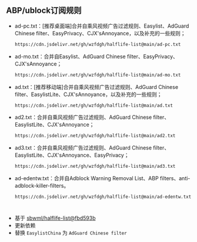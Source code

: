 ## ABP/ublock订阅规则
- ad-pc.txt：[推荐桌面端]合并自乘风视频广告过滤规则、Easylist、AdGuard Chinese filter、EasyPrivacy、CJX'sAnnoyance，以及补充的一些规则；
  ```html
  https://cdn.jsdelivr.net/gh/wzfdgh/halflife-list@main/ad-pc.txt
  ```
- ad-mo.txt：合并自Easylist、AdGuard Chinese filter、EasyPrivacy、CJX'sAnnoyance；
  ```html
  https://cdn.jsdelivr.net/gh/wzfdgh/halflife-list@main/ad-mo.txt
  ```
- ad.txt：[推荐移动端]合并自乘风视频广告过滤规则、AdGuard Chinese filter、EasylistLite、CJX'sAnnoyance，以及补充的一些规则；
  ```html
  https://cdn.jsdelivr.net/gh/wzfdgh/halflife-list@main/ad.txt
  ```
- ad2.txt：合并自乘风视频广告过滤规则、AdGuard Chinese filter、EasylistLite、CJX'sAnnoyance；
  ```html
  https://cdn.jsdelivr.net/gh/wzfdgh/halflife-list@main/ad2.txt
  ```
- ad3.txt：合并自乘风视频广告过滤规则、AdGuard Chinese filter、EasylistLite、CJX'sAnnoyance、EasyPrivacy；
  ```html
  https://cdn.jsdelivr.net/gh/wzfdgh/halflife-list@main/ad3.txt
  ```
- ad-edentw.txt：合并自Adblock Warning Removal List、ABP filters、anti-adblock-killer-filters。
  ```html
  https://cdn.jsdelivr.net/gh/wzfdgh/halflife-list@main/ad-edentw.txt
  ```

#
* 基于 [sbwml/halflife-list@fbd593b](https://github.com/sbwml/halflife-list/commit/fbd593bc634c91be8cf9ff000593e6526406088c)
* 更新依赖
* 替换 `EasylistChina` 为 `AdGuard Chinese filter`

